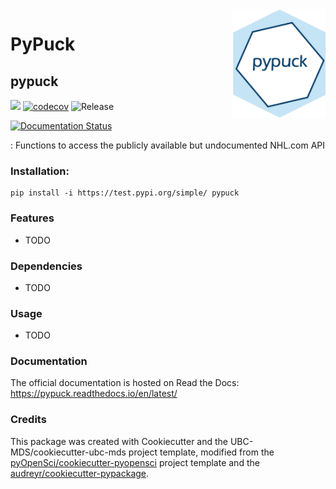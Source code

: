 <img src="img/pypuck_logo.png" width="150" align = "right">

# PyPuck
## pypuck 

![](https://github.com/jnederlo/pypuck/workflows/build/badge.svg) [![codecov](https://codecov.io/gh/jnederlo/pypuck/branch/master/graph/badge.svg)](https://codecov.io/gh/jnederlo/pypuck) ![Release](https://github.com/jnederlo/pypuck/workflows/Release/badge.svg)

[![Documentation Status](https://readthedocs.org/projects/pypuck/badge/?version=latest)](https://pypuck.readthedocs.io/en/latest/?badge=latest)

: Functions to access the publicly available but undocumented NHL.com API

### Installation:

```
pip install -i https://test.pypi.org/simple/ pypuck
```

### Features
- TODO

### Dependencies

- TODO

### Usage

- TODO

### Documentation
The official documentation is hosted on Read the Docs: <https://pypuck.readthedocs.io/en/latest/>

### Credits
This package was created with Cookiecutter and the UBC-MDS/cookiecutter-ubc-mds project template, modified from the [pyOpenSci/cookiecutter-pyopensci](https://github.com/pyOpenSci/cookiecutter-pyopensci) project template and the [audreyr/cookiecutter-pypackage](https://github.com/audreyr/cookiecutter-pypackage).
